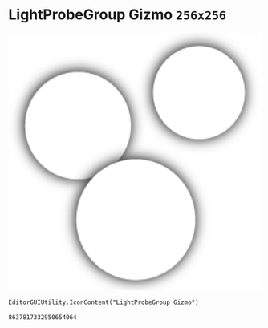 # LightProbeGroup Gizmo `256x256`
<img src="/img/LightProbeGroup%20Gizmo.png" width=512 height=512>

``` CSharp
EditorGUIUtility.IconContent("LightProbeGroup Gizmo")
```
```
8637817332950654064
```
